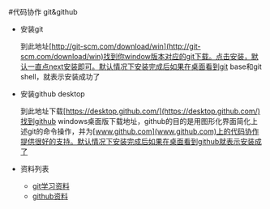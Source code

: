 #代码协作 git&github
- 安装git
  
  到此地址[http://git-scm.com/download/win](http://git-scm.com/download/win)找到你window版本对应的git下载。点击安装，默认一直点next安装即可。默认情况下安装完成后如果在桌面看到git base和git shell，就表示安装成功了
  
- 安装github desktop

  到此地址下载[https://desktop.github.com/](https://desktop.github.com/)找到github windows桌面版下载地址，github的目的是用图形化界面简化上述git的命令操作，并为[www.github.com](www.github.com)上的代码协作提供很好的支持。默认情况下安装完成后如果在桌面看到github就表示安装成了

- 资料列表  

   - [git学习资料](https://git-scm.com/book/zh/v2)
   - [github资料](https://help.github.com/)